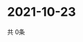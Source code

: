 # 2021-10-23
  共 0条

  <!-- BEGIN -->
  <!-- 最后更新时间Sat Oct 23 2021 11:02:32 GMT+0000 (Coordinated Universal Time) -->
  
  <!-- END -->
  
  